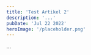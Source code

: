 ```yaml
---
title: 'Test Artikel 2'
description: '...'
pubDate: 'Jul 22 2022'
heroImage: '/placeholder.png'
---
```


...
